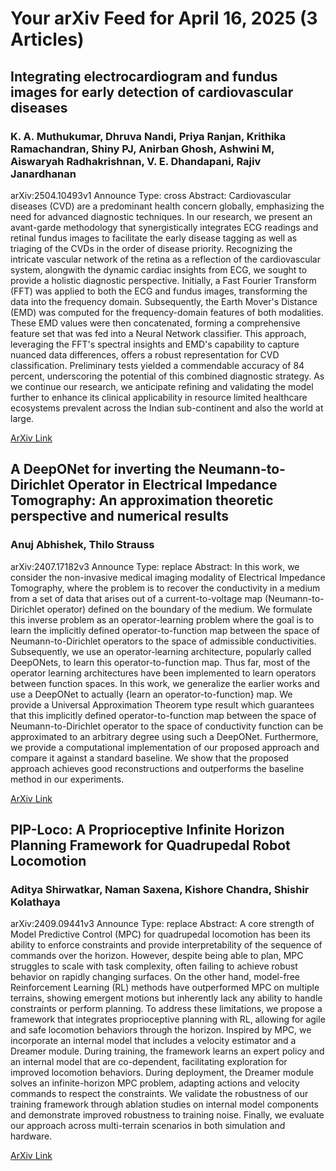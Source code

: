 <h1>Your arXiv Feed for April 16, 2025 (3 Articles)</h1>
<h2>Integrating electrocardiogram and fundus images for early detection of cardiovascular diseases</h2>
<h3>K. A. Muthukumar, Dhruva Nandi, Priya Ranjan, Krithika Ramachandran, Shiny PJ, Anirban Ghosh, Ashwini M, Aiswaryah Radhakrishnan, V. E. Dhandapani, Rajiv Janardhanan</h3>
<p>arXiv:2504.10493v1 Announce Type: cross 
Abstract: Cardiovascular diseases (CVD) are a predominant health concern globally, emphasizing the need for advanced diagnostic techniques. In our research, we present an avant-garde methodology that synergistically integrates ECG readings and retinal fundus images to facilitate the early disease tagging as well as triaging of the CVDs in the order of disease priority. Recognizing the intricate vascular network of the retina as a reflection of the cardiovascular system, alongwith the dynamic cardiac insights from ECG, we sought to provide a holistic diagnostic perspective. Initially, a Fast Fourier Transform (FFT) was applied to both the ECG and fundus images, transforming the data into the frequency domain. Subsequently, the Earth Mover's Distance (EMD) was computed for the frequency-domain features of both modalities. These EMD values were then concatenated, forming a comprehensive feature set that was fed into a Neural Network classifier. This approach, leveraging the FFT's spectral insights and EMD's capability to capture nuanced data differences, offers a robust representation for CVD classification. Preliminary tests yielded a commendable accuracy of 84 percent, underscoring the potential of this combined diagnostic strategy. As we continue our research, we anticipate refining and validating the model further to enhance its clinical applicability in resource limited healthcare ecosystems prevalent across the Indian sub-continent and also the world at large.</p>
<a href='https://arxiv.org/abs/2504.10493'>ArXiv Link</a>

<h2>A DeepONet for inverting the Neumann-to-Dirichlet Operator in Electrical Impedance Tomography: An approximation theoretic perspective and numerical results</h2>
<h3>Anuj Abhishek, Thilo Strauss</h3>
<p>arXiv:2407.17182v3 Announce Type: replace 
Abstract: In this work, we consider the non-invasive medical imaging modality of Electrical Impedance Tomography, where the problem is to recover the conductivity in a medium from a set of data that arises out of a current-to-voltage map (Neumann-to-Dirichlet operator) defined on the boundary of the medium. We formulate this inverse problem as an operator-learning problem where the goal is to learn the implicitly defined operator-to-function map between the space of Neumann-to-Dirichlet operators to the space of admissible conductivities. Subsequently, we use an operator-learning architecture, popularly called DeepONets, to learn this operator-to-function map. Thus far, most of the operator learning architectures have been implemented to learn operators between function spaces. In this work, we generalize the earlier works and use a DeepONet to actually {learn an operator-to-function} map. We provide a Universal Approximation Theorem type result which guarantees that this implicitly defined operator-to-function map between the space of Neumann-to-Dirichlet operator to the space of conductivity function can be approximated to an arbitrary degree using such a DeepONet. Furthermore, we provide a computational implementation of our proposed approach and compare it against a standard baseline. We show that the proposed approach achieves good reconstructions and outperforms the baseline method in our experiments.</p>
<a href='https://arxiv.org/abs/2407.17182'>ArXiv Link</a>

<h2>PIP-Loco: A Proprioceptive Infinite Horizon Planning Framework for Quadrupedal Robot Locomotion</h2>
<h3>Aditya Shirwatkar, Naman Saxena, Kishore Chandra, Shishir Kolathaya</h3>
<p>arXiv:2409.09441v3 Announce Type: replace 
Abstract: A core strength of Model Predictive Control (MPC) for quadrupedal locomotion has been its ability to enforce constraints and provide interpretability of the sequence of commands over the horizon. However, despite being able to plan, MPC struggles to scale with task complexity, often failing to achieve robust behavior on rapidly changing surfaces. On the other hand, model-free Reinforcement Learning (RL) methods have outperformed MPC on multiple terrains, showing emergent motions but inherently lack any ability to handle constraints or perform planning. To address these limitations, we propose a framework that integrates proprioceptive planning with RL, allowing for agile and safe locomotion behaviors through the horizon. Inspired by MPC, we incorporate an internal model that includes a velocity estimator and a Dreamer module. During training, the framework learns an expert policy and an internal model that are co-dependent, facilitating exploration for improved locomotion behaviors. During deployment, the Dreamer module solves an infinite-horizon MPC problem, adapting actions and velocity commands to respect the constraints. We validate the robustness of our training framework through ablation studies on internal model components and demonstrate improved robustness to training noise. Finally, we evaluate our approach across multi-terrain scenarios in both simulation and hardware.</p>
<a href='https://arxiv.org/abs/2409.09441'>ArXiv Link</a>

